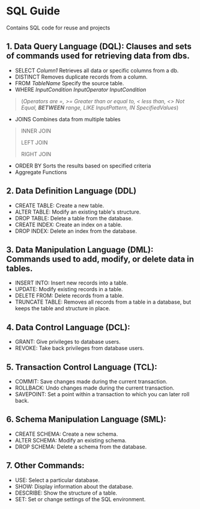 # **SQL Guide**
Contains SQL code for reuse and projects

## 1. Data Query Language (DQL): Clauses and sets of commands used for retrieving data from dbs.
- SELECT *Column1* Retrieves all data or specific columns from a db.
- DISTINCT Removes duplicate records from a column.
- FROM *TableName* Specify the source table.
- WHERE *InputCondition InputOperator InputCondition*
> (*Operators are =, >= Greater than or equal to, < less than, <> Not Equal, **BETWEEN** range, LIKE InputPattern, IN SpecifiedValues*)
- JOINS Combines data from multiple tables
> INNER JOIN
> 
> LEFT JOIN
> 
> RIGHT JOIN 
- ORDER BY Sorts the results based on specified criteria
- Aggregate Functions 

## 2. Data Definition Language (DDL)
- CREATE TABLE: Create a new table.
- ALTER TABLE: Modify an existing table's structure.
- DROP TABLE: Delete a table from the database.
- CREATE INDEX: Create an index on a table.
- DROP INDEX: Delete an index from the database.

## 3. Data Manipulation Language (DML): Commands used to add, modify, or delete data in tables.
- INSERT INTO: Insert new records into a table.
- UPDATE: Modify existing records in a table.
- DELETE FROM: Delete records from a table.
- TRUNCATE TABLE: Removes all records from a table in a database, but keeps the table and structure in place.

## 4. Data Control Language (DCL):
- GRANT: Give privileges to database users.
- REVOKE: Take back privileges from database users.

## 5. Transaction Control Language (TCL):
- COMMIT: Save changes made during the current transaction.
- ROLLBACK: Undo changes made during the current transaction.
- SAVEPOINT: Set a point within a transaction to which you can later roll back.

## 6. Schema Manipulation Language (SML):
- CREATE SCHEMA: Create a new schema.
- ALTER SCHEMA: Modify an existing schema.
- DROP SCHEMA: Delete a schema from the database.

## 7. Other Commands:
- USE: Select a particular database.
- SHOW: Display information about the database.
- DESCRIBE: Show the structure of a table.
- SET: Set or change settings of the SQL environment.
